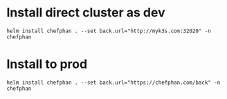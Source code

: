 # Install direct cluster as dev
```
helm install chefphan . --set back.url="http://myk3s.com:32020" -n chefphan
```

# Install to prod
```
helm install chefphan . --set back.url="https://chefphan.com/back" -n chefphan
```